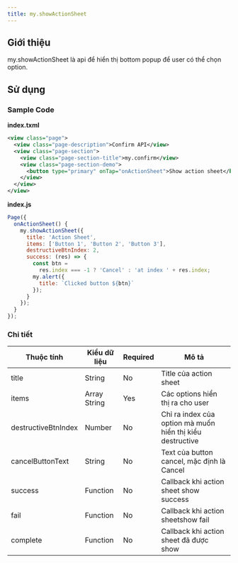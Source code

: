 ```yaml
---
title: my.showActionSheet
---
```


## Giới thiệu

my.showActionSheet là api để hiển thị bottom popup để user có thể chọn option.

## Sử dụng

### Sample Code

**index.txml**

```xml
<view class="page">
  <view class="page-description">Confirm API</view>
  <view class="page-section">
    <view class="page-section-title">my.confirm</view>
    <view class="page-section-demo">
      <button type="primary" onTap="onActionSheet">Show action sheet</button>
    </view>
  </view>
</view>
```

**index.js**

```js
Page({
  onActionSheet() {
    my.showActionSheet({
      title: 'Action Sheet',
      items: ['Button 1', 'Button 2', 'Button 3'],
      destructiveBtnIndex: 2,
      success: (res) => {
        const btn =
          res.index === -1 ? 'Cancel' : 'at index ' + res.index;
        my.alert({
          title: `Clicked button ${btn}`
        });
      }
    });
  }
});
```

### Chi tiết

| Thuộc tính          | Kiểu dữ liệu | Required | Mô tả                                                     |
| ------------------- | ------------ | -------- | --------------------------------------------------------- |
| title               | String       | No       | Title của action sheet                                    |
| items               | Array String | Yes      | Các options hiển thị ra cho user                          |
| destructiveBtnIndex | Number       | No       | Chỉ ra index của option mà muốn hiển thị kiểu destructive |
| cancelButtonText    | String       | No       | Text của button cancel, mặc định là Cancel                |
| success             | Function     | No       | Callback khi action sheet show success                    |
| fail                | Function     | No       | Callback khi action sheetshow fail                        |
| complete            | Function     | No       | Callback khi action sheet đã được show                    |
